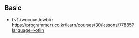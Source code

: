 
## Basic
- Lv2.twocountlowbit : https://programmers.co.kr/learn/courses/30/lessons/77885?language=kotlin
